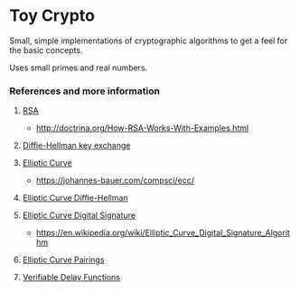 # Toy Crypto

Small, simple implementations of cryptographic algorithms to get a feel for the basic concepts.

Uses small primes and real numbers.

### References and more information

1. [RSA](https://blog.cloudflare.com/a-relatively-easy-to-understand-primer-on-elliptic-curve-cryptography/)

    - http://doctrina.org/How-RSA-Works-With-Examples.html

2. [Diffie-Hellman key exchange](https://en.wikipedia.org/wiki/Diffie%E2%80%93Hellman_key_exchange)

3. [Elliptic Curve](https://github.com/markusju/elliptic-curves)

    - https://johannes-bauer.com/compsci/ecc/

4. [Elliptic Curve Diffie-Hellman](https://github.com/j2kun/elliptic-curve-diffie-hellman/blob/master/diffie-hellman.py)

5. [Elliptic Curve Digital Signature](http://www.infosecwriters.com/Papers/Anoopms_ECC.pdf)
    - https://en.wikipedia.org/wiki/Elliptic_Curve_Digital_Signature_Algorithm

6. [Elliptic Curve Pairings](https://medium.com/@VitalikButerin/exploring-elliptic-curve-pairings-c73c1864e627)

7. [Verifiable Delay Functions](https://reading.supply/@whyrusleeping/a-vdf-explainer-5S6Ect)